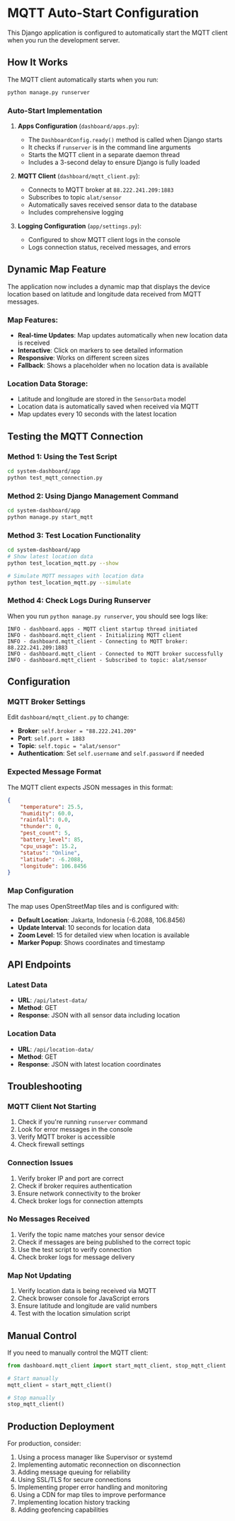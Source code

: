 # MQTT Auto-Start Configuration

This Django application is configured to automatically start the MQTT client when you run the development server.

## How It Works

The MQTT client automatically starts when you run:
```bash
python manage.py runserver
```

### Auto-Start Implementation

1. **Apps Configuration** (`dashboard/apps.py`):
   - The `DashboardConfig.ready()` method is called when Django starts
   - It checks if `runserver` is in the command line arguments
   - Starts the MQTT client in a separate daemon thread
   - Includes a 3-second delay to ensure Django is fully loaded

2. **MQTT Client** (`dashboard/mqtt_client.py`):
   - Connects to MQTT broker at `88.222.241.209:1883`
   - Subscribes to topic `alat/sensor`
   - Automatically saves received sensor data to the database
   - Includes comprehensive logging

3. **Logging Configuration** (`app/settings.py`):
   - Configured to show MQTT client logs in the console
   - Logs connection status, received messages, and errors

## Dynamic Map Feature

The application now includes a dynamic map that displays the device location based on latitude and longitude data received from MQTT messages.

### Map Features:
- **Real-time Updates**: Map updates automatically when new location data is received
- **Interactive**: Click on markers to see detailed information
- **Responsive**: Works on different screen sizes
- **Fallback**: Shows a placeholder when no location data is available

### Location Data Storage:
- Latitude and longitude are stored in the `SensorData` model
- Location data is automatically saved when received via MQTT
- Map updates every 10 seconds with the latest location

## Testing the MQTT Connection

### Method 1: Using the Test Script
```bash
cd system-dashboard/app
python test_mqtt_connection.py
```

### Method 2: Using Django Management Command
```bash
cd system-dashboard/app
python manage.py start_mqtt
```

### Method 3: Test Location Functionality
```bash
cd system-dashboard/app
# Show latest location data
python test_location_mqtt.py --show

# Simulate MQTT messages with location data
python test_location_mqtt.py --simulate
```

### Method 4: Check Logs During Runserver
When you run `python manage.py runserver`, you should see logs like:
```
INFO - dashboard.apps - MQTT client startup thread initiated
INFO - dashboard.mqtt_client - Initializing MQTT client
INFO - dashboard.mqtt_client - Connecting to MQTT broker: 88.222.241.209:1883
INFO - dashboard.mqtt_client - Connected to MQTT broker successfully
INFO - dashboard.mqtt_client - Subscribed to topic: alat/sensor
```

## Configuration

### MQTT Broker Settings
Edit `dashboard/mqtt_client.py` to change:
- **Broker**: `self.broker = "88.222.241.209"`
- **Port**: `self.port = 1883`
- **Topic**: `self.topic = "alat/sensor"`
- **Authentication**: Set `self.username` and `self.password` if needed

### Expected Message Format
The MQTT client expects JSON messages in this format:
```json
{
    "temperature": 25.5,
    "humidity": 60.0,
    "rainfall": 0.0,
    "thunder": 0,
    "pest_count": 5,
    "battery_level": 85,
    "cpu_usage": 15.2,
    "status": "Online",
    "latitude": -6.2088,
    "longitude": 106.8456
}
```

### Map Configuration
The map uses OpenStreetMap tiles and is configured with:
- **Default Location**: Jakarta, Indonesia (-6.2088, 106.8456)
- **Update Interval**: 10 seconds for location data
- **Zoom Level**: 15 for detailed view when location is available
- **Marker Popup**: Shows coordinates and timestamp

## API Endpoints

### Latest Data
- **URL**: `/api/latest-data/`
- **Method**: GET
- **Response**: JSON with all sensor data including location

### Location Data
- **URL**: `/api/location-data/`
- **Method**: GET
- **Response**: JSON with latest location coordinates

## Troubleshooting

### MQTT Client Not Starting
1. Check if you're running `runserver` command
2. Look for error messages in the console
3. Verify MQTT broker is accessible
4. Check firewall settings

### Connection Issues
1. Verify broker IP and port are correct
2. Check if broker requires authentication
3. Ensure network connectivity to the broker
4. Check broker logs for connection attempts

### No Messages Received
1. Verify the topic name matches your sensor device
2. Check if messages are being published to the correct topic
3. Use the test script to verify connection
4. Check broker logs for message delivery

### Map Not Updating
1. Verify location data is being received via MQTT
2. Check browser console for JavaScript errors
3. Ensure latitude and longitude are valid numbers
4. Test with the location simulation script

## Manual Control

If you need to manually control the MQTT client:

```python
from dashboard.mqtt_client import start_mqtt_client, stop_mqtt_client

# Start manually
mqtt_client = start_mqtt_client()

# Stop manually
stop_mqtt_client()
```

## Production Deployment

For production, consider:
1. Using a process manager like Supervisor or systemd
2. Implementing automatic reconnection on disconnection
3. Adding message queuing for reliability
4. Using SSL/TLS for secure connections
5. Implementing proper error handling and monitoring
6. Using a CDN for map tiles to improve performance
7. Implementing location history tracking
8. Adding geofencing capabilities 